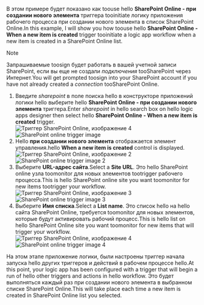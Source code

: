 <span data-ttu-id="a8749-101">В этом примере будет показано как toouse hello **SharePoint Online - при создании нового элемента** триггера tooinitiate логику приложения рабочего процесса при создании нового элемента в список SharePoint Online.</span><span class="sxs-lookup"><span data-stu-id="a8749-101">In this example, I will show you how toouse hello **SharePoint Online - When a new item is created** trigger tooinitiate a logic app workflow when a new item is created in a SharePoint Online list.</span></span>

> [!NOTE]
> <span data-ttu-id="a8749-102">Запрашиваемые toosign будет работать в вашей учетной записи SharePoint, если вы еще не создали *подключения* tooSharePoint через Интернет.</span><span class="sxs-lookup"><span data-stu-id="a8749-102">You will get prompted toosign into your SharePoint account if you have not already created a *connection* tooSharePoint Online.</span></span>  
> 
> 

1. <span data-ttu-id="a8749-103">Введите *sharepoint* в поле поиска hello в конструкторе приложений логики hello выберите hello **SharePoint Online - при создании нового элемента** триггера.</span><span class="sxs-lookup"><span data-stu-id="a8749-103">Enter *sharepoint* in hello search box on hello logic apps designer then select hello **SharePoint Online - When a new item is created**  trigger.</span></span>  
   <span data-ttu-id="a8749-104">![Триггер SharePoint Online, изображение 4](./media/connectors-create-api-sharepointonline/trigger-1.png)</span><span class="sxs-lookup"><span data-stu-id="a8749-104">![SharePoint online trigger image ](./media/connectors-create-api-sharepointonline/trigger-1.png)</span></span>  
2. <span data-ttu-id="a8749-105">Hello **при создании нового элемента** отображается элемент управления.</span><span class="sxs-lookup"><span data-stu-id="a8749-105">hello **When a new item is created** control is displayed.</span></span>  
   <span data-ttu-id="a8749-106">![Триггер SharePoint Online, изображение 2](./media/connectors-create-api-sharepointonline/trigger-2.png)</span><span class="sxs-lookup"><span data-stu-id="a8749-106">![SharePoint online trigger image 2](./media/connectors-create-api-sharepointonline/trigger-2.png)</span></span>   
3. <span data-ttu-id="a8749-107">Выберите **URL-адрес сайта**.</span><span class="sxs-lookup"><span data-stu-id="a8749-107">Select a **Site URL**.</span></span> <span data-ttu-id="a8749-108">Это hello SharePoint online узла toomonitor для новых элементов tootrigger рабочего процесса.</span><span class="sxs-lookup"><span data-stu-id="a8749-108">This is hello SharePoint online site you want toomonitor for new items tootrigger your workflow.</span></span>  
   <span data-ttu-id="a8749-109">![Триггер SharePoint Online, изображение 3](./media/connectors-create-api-sharepointonline/trigger-3.png)</span><span class="sxs-lookup"><span data-stu-id="a8749-109">![SharePoint online trigger image 3](./media/connectors-create-api-sharepointonline/trigger-3.png)</span></span>   
4. <span data-ttu-id="a8749-110">Выберите **Имя списка**.</span><span class="sxs-lookup"><span data-stu-id="a8749-110">Select a **List name**.</span></span> <span data-ttu-id="a8749-111">Это список hello на hello сайта SharePoint Online, требуется toomonitor для новых элементов, которые будут активировать рабочий процесс.</span><span class="sxs-lookup"><span data-stu-id="a8749-111">This is hello list on hello SharePoint Online site you want toomonitor for new items that will trigger your workflow.</span></span>  
   <span data-ttu-id="a8749-112">![Триггер SharePoint Online, изображение 4](./media/connectors-create-api-sharepointonline/trigger-4.png)</span><span class="sxs-lookup"><span data-stu-id="a8749-112">![SharePoint online trigger image 4](./media/connectors-create-api-sharepointonline/trigger-4.png)</span></span>   

<span data-ttu-id="a8749-113">На этом этапе приложение логики, были настроены триггер начала запуска hello других триггеров и действий в рабочем процессе hello.</span><span class="sxs-lookup"><span data-stu-id="a8749-113">At this point, your logic app has been configured with a trigger that will begin a run of hello other triggers and actions in hello workflow.</span></span> <span data-ttu-id="a8749-114">Это будет выполняться каждый раз при создании нового элемента в выбранном списке SharePoint Online.</span><span class="sxs-lookup"><span data-stu-id="a8749-114">This will take place each time a new item is created in SharePoint Online list you selected.</span></span>  

